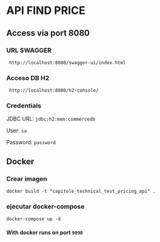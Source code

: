 # API FIND PRICE

## Access via port 8080

### URL SWAGGER 
```
 http://localhost:8080/swagger-ui/index.html
```

### Acceso DB H2
```
 http://localhost:8080/h2-console/
```

### Credentials

JDBC URL: ``` jdbc:h2:mem:commercedb ```

User: ``` sa ```

Password: ``` password ```

## Docker

### Crear imagen 
```
docker build -t "capitole_technical_test_pricing_api" .
```

### ejecutar docker-compose 
```
docker-compose up -d
```

#### With docker runs on port ``` 9090 ```
